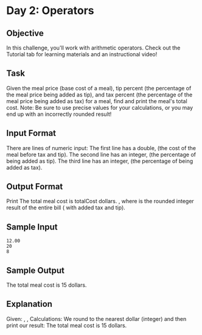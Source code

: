 # Day 2: Operators

## Objective

In this challenge, you'll work with arithmetic operators. Check out the Tutorial tab for learning materials
and an instructional video!

## Task

Given the meal price (base cost of a meal), tip percent (the percentage of the meal price being added as
tip), and tax percent (the percentage of the meal price being added as tax) for a meal, find and print the
meal's total cost.
Note: Be sure to use precise values for your calculations, or you may end up with an incorrectly rounded
result!

## Input Format

There are lines of numeric input:
The first line has a double, (the cost of the meal before tax and tip).
The second line has an integer, (the percentage of being added as tip).
The third line has an integer, (the percentage of being added as tax).

## Output Format

Print The total meal cost is totalCost dollars. , where is the rounded integer result of the entire
bill ( with added tax and tip).

## Sample Input

```
12.00
20
8
```

## Sample Output

The total meal cost is 15 dollars.

## Explanation

Given:
, ,
Calculations:
We round to the nearest dollar (integer) and then print our result:
The total meal cost is 15 dollars.
